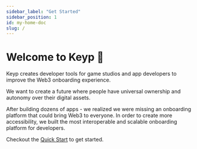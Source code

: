 ```yaml
---
sidebar_label: "Get Started"
sidebar_position: 1
id: my-home-doc
slug: /
---
```


# Welcome to Keyp 🍩

Keyp creates developer tools for game studios and app developers to improve the Web3 onboarding experience.

We want to create a future where people have universal ownership and autonomy over their digital assets.‍

After building dozens of apps - we realized we were missing an onboarding platform that could bring Web3 to everyone. In order to create more accessibility, we built the most interoperable and scalable onboarding platform for developers.


Checkout the [Quick Start](docs/get-started/intro.md) to get started.
